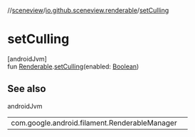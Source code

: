//[sceneview](../../index.md)/[io.github.sceneview.renderable](index.md)/[setCulling](set-culling.md)

# setCulling

[androidJvm]\
fun [Renderable](index.md#286838466%2FClasslikes%2F-1571379623).[setCulling](set-culling.md)(enabled: [Boolean](https://kotlinlang.org/api/latest/jvm/stdlib/kotlin/-boolean/index.html))

## See also

androidJvm

| | |
|---|---|
| com.google.android.filament.RenderableManager |  |
